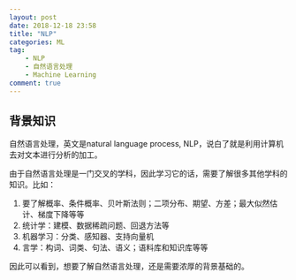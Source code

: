 ```yaml
---
layout: post
date: 2018-12-18 23:58
title: "NLP"
categories: ML
tag: 
	- NLP
	- 自然语言处理
	- Machine Learning
comment: true
---
```


## 背景知识

自然语言处理，英文是natural language process, NLP，说白了就是利用计算机去对文本进行分析的加工。

由于自然语言处理是一门交叉的学科，因此学习它的话，需要了解很多其他学科的知识。比如：

1. 要了解概率、条件概率、贝叶斯法则；二项分布、期望、方差；最大似然估计、梯度下降等等
2. 统计学：建模、数据稀疏问题、回退方法等
3. 机器学习：分类、感知器、支持向量机
4. 言学：构词、词类、句法、语义；语料库和知识库等等

因此可以看到，想要了解自然语言处理，还是需要浓厚的背景基础的。